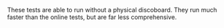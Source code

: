 These tests are able to run without a physical discoboard. They run much faster than the online tests, but are far less comprehensive.
